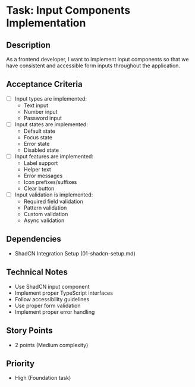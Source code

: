 # Task: Input Components Implementation

## Description

As a frontend developer, I want to implement input components so that we have consistent and accessible form inputs throughout the application.

## Acceptance Criteria

- [ ] Input types are implemented:
  - Text input
  - Number input
  - Password input
- [ ] Input states are implemented:
  - Default state
  - Focus state
  - Error state
  - Disabled state
- [ ] Input features are implemented:
  - Label support
  - Helper text
  - Error messages
  - Icon prefixes/suffixes
  - Clear button
- [ ] Input validation is implemented:
  - Required field validation
  - Pattern validation
  - Custom validation
  - Async validation

## Dependencies

- ShadCN Integration Setup (01-shadcn-setup.md)

## Technical Notes

- Use ShadCN input component
- Implement proper TypeScript interfaces
- Follow accessibility guidelines
- Use proper form validation
- Implement proper error handling

## Story Points

- 2 points (Medium complexity)

## Priority

- High (Foundation task)
